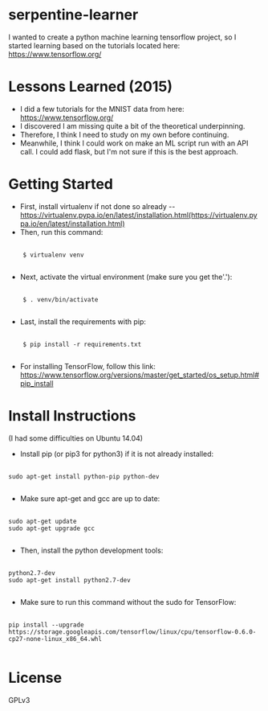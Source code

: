 # serpentine-learner
I wanted to create a python machine learning tensorflow project, so I started learning based on the tutorials located here: https://www.tensorflow.org/

# Lessons Learned (2015)
* I did a few tutorials for the MNIST data from here: https://www.tensorflow.org/
* I discovered I am missing quite a bit of the theoretical underpinning.
* Therefore, I think I need to study on my own before continuing.
* Meanwhile, I think I could work on make an ML script run
with an API call. I could add flask, but I'm not sure if this is the best approach.

# Getting Started
* First, install virtualenv if not done so already -- https://virtualenv.pypa.io/en/latest/installation.html(https://virtualenv.pypa.io/en/latest/installation.html)
* Then, run this command:
<pre>
  <code>
    $ virtualenv venv
  </code>
</pre>
* Next, activate the virtual environment (make sure you get the'.'):
<pre>
  <code>
    $ . venv/bin/activate
  </code>
</pre>
* Last, install the requirements with pip:
<pre>
  <code>
    $ pip install -r requirements.txt
  </code>
</pre>
* For installing TensorFlow, follow this link:
https://www.tensorflow.org/versions/master/get_started/os_setup.html#pip_install

# Install Instructions
(I had some difficulties on Ubuntu 14.04)

* Install pip (or pip3 for python3) if it is not already installed:
<pre>
  <code>
sudo apt-get install python-pip python-dev
  </code>
</pre>

* Make sure apt-get and gcc are up to date:
<pre>
  <code>
sudo apt-get update
sudo apt-get upgrade gcc
  </code>
</pre>

* Then, install the python development tools:
<pre>
  <code>
python2.7-dev
sudo apt-get install python2.7-dev
  </code>
</pre>

* Make sure to run this command without the sudo for TensorFlow:
<pre>
  <code>
pip install --upgrade https://storage.googleapis.com/tensorflow/linux/cpu/tensorflow-0.6.0-cp27-none-linux_x86_64.whl
  </code>
</pre>

# License
GPLv3
